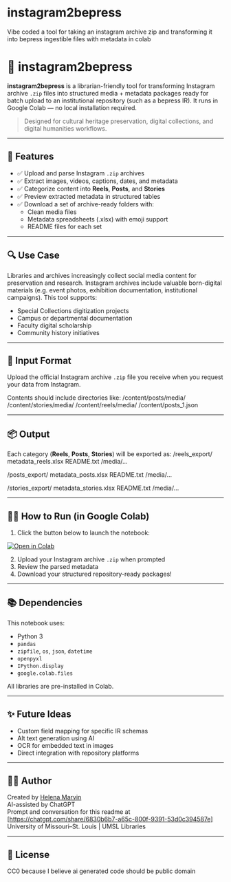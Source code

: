 # instagram2bepress
Vibe coded a tool for taking an instagram archive zip and transforming it into bepress ingestible files with metadata in colab

# 📸 instagram2bepress

**instagram2bepress** is a librarian-friendly tool for transforming Instagram archive `.zip` files into structured media + metadata packages ready for batch upload to an institutional repository (such as a bepress IR). It runs in Google Colab — no local installation required.

> Designed for cultural heritage preservation, digital collections, and digital humanities workflows.

---

## 🚀 Features

- ✅ Upload and parse Instagram `.zip` archives
- ✅ Extract images, videos, captions, dates, and metadata
- ✅ Categorize content into **Reels**, **Posts**, and **Stories**
- ✅ Preview extracted metadata in structured tables
- ✅ Download a set of archive-ready folders with:
  - Clean media files
  - Metadata spreadsheets (.xlsx) with emoji support
  - README files for each set

---

## 🔍 Use Case

Libraries and archives increasingly collect social media content for preservation and research. Instagram archives include valuable born-digital materials (e.g. event photos, exhibition documentation, institutional campaigns). This tool supports:

- Special Collections digitization projects
- Campus or departmental documentation
- Faculty digital scholarship
- Community history initiatives

---

## 📁 Input Format

Upload the official Instagram archive `.zip` file you receive when you request your data from Instagram.

Contents should include directories like:
/content/posts/media/
/content/stories/media/
/content/reels/media/
/content/posts_1.json


---

## 📦 Output

Each category (**Reels**, **Posts**, **Stories**) will be exported as:
/reels_export/
metadata_reels.xlsx
README.txt
/media/...

/posts_export/
metadata_posts.xlsx
README.txt
/media/...

/stories_export/
metadata_stories.xlsx
README.txt
/media/...


---

## 🧑‍💻 How to Run (in Google Colab)

1. Click the button below to launch the notebook:

[![Open in Colab](https://colab.research.google.com/assets/colab-badge.svg)](https://colab.research.google.com/github/e3la/instagram2bepress/blob/main/instagram2bepress.ipynb)

2. Upload your Instagram archive `.zip` when prompted  
3. Review the parsed metadata
4. Download your structured repository-ready packages!

---

## 📚 Dependencies

This notebook uses:

- Python 3
- `pandas`
- `zipfile`, `os`, `json`, `datetime`
- `openpyxl`
- `IPython.display`
- `google.colab.files`

All libraries are pre-installed in Colab.

---

## ✨ Future Ideas

- Custom field mapping for specific IR schemas
- Alt text generation using AI
- OCR for embedded text in images
- Direct integration with repository platforms

---

## 👩‍🏫 Author

Created by [Helena Marvin](https://github.com/e3la)  
AI-assisted by ChatGPT  
Prompt and conversation for this readme at [https://chatgpt.com/share/6830b6b7-a65c-800f-9391-53d0c394587e]
University of Missouri–St. Louis | UMSL Libraries

---

## 📄 License

CC0 because I believe ai generated code should be public domain

